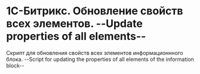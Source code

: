# 1С-Битрикс. Обновление свойств всех элементов. --Update properties of all elements--
 Скрипт для обновления свойств всех элементов информационнного блока.
 --Script for updating the properties of all elements of the information block--
